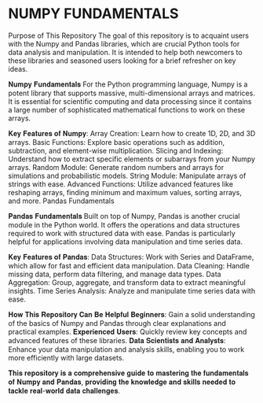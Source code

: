 # NUMPY FUNDAMENTALS
Purpose of This Repository
The goal of this repository is to acquaint users with the Numpy and Pandas libraries, which are crucial Python tools for data analysis and manipulation. It is intended to help both newcomers to these libraries and seasoned users looking for a brief refresher on key ideas.

𝐍𝐮𝐦𝐩𝐲 𝐅𝐮𝐧𝐝𝐚𝐦𝐞𝐧𝐭𝐚𝐥𝐬
For the Python programming language, Numpy is a potent library that supports massive, multi-dimensional arrays and matrices. It is essential for scientific computing and data processing since it contains a large number of sophisticated mathematical functions to work on these arrays.

𝐊𝐞𝐲 𝐅𝐞𝐚𝐭𝐮𝐫𝐞𝐬 𝐨𝐟 𝐍𝐮𝐦𝐩𝐲:
Array Creation: Learn how to create 1D, 2D, and 3D arrays.
Basic Functions: Explore basic operations such as addition, subtraction, and element-wise multiplication.
Slicing and Indexing: Understand how to extract specific elements or subarrays from your Numpy arrays.
Random Module: Generate random numbers and arrays for simulations and probabilistic models.
String Module: Manipulate arrays of strings with ease.
Advanced Functions: Utilize advanced features like reshaping arrays, finding minimum and maximum values, sorting arrays, and more.
Pandas Fundamentals


𝐏𝐚𝐧𝐝𝐚𝐬 𝐅𝐮𝐧𝐝𝐚𝐦𝐞𝐧𝐭𝐚𝐥𝐬
Built on top of Numpy, Pandas is another crucial module in the Python world. It offers the operations and data structures required to work with structured data with ease. Pandas is particularly helpful for applications involving data manipulation and time series data.


𝐊𝐞𝐲 𝐅𝐞𝐚𝐭𝐮𝐫𝐞𝐬 𝐨𝐟 𝐏𝐚𝐧𝐝𝐚𝐬:
Data Structures: Work with Series and DataFrame, which allow for fast and efficient data manipulation.
Data Cleaning: Handle missing data, perform data filtering, and manage data types.
Data Aggregation: Group, aggregate, and transform data to extract meaningful insights.
Time Series Analysis: Analyze and manipulate time series data with ease.


𝐇𝐨𝐰 𝐓𝐡𝐢𝐬 𝐑𝐞𝐩𝐨𝐬𝐢𝐭𝐨𝐫𝐲 𝐂𝐚𝐧 𝐁𝐞 𝐇𝐞𝐥𝐩𝐟𝐮𝐥
𝐁𝐞𝐠𝐢𝐧𝐧𝐞𝐫𝐬: Gain a solid understanding of the basics of Numpy and Pandas through clear explanations and practical examples.
𝐄𝐱𝐩𝐞𝐫𝐢𝐞𝐧𝐜𝐞𝐝 𝐔𝐬𝐞𝐫𝐬: Quickly review key concepts and advanced features of these libraries.
𝐃𝐚𝐭𝐚 𝐒𝐜𝐢𝐞𝐧𝐭𝐢𝐬𝐭𝐬 𝐚𝐧𝐝 𝐀𝐧𝐚𝐥𝐲𝐬𝐭𝐬: Enhance your data manipulation and analysis skills, enabling you to work more efficiently with large datasets.


𝐓𝐡𝐢𝐬 𝐫𝐞𝐩𝐨𝐬𝐢𝐭𝐨𝐫𝐲 𝐢𝐬 𝐚 𝐜𝐨𝐦𝐩𝐫𝐞𝐡𝐞𝐧𝐬𝐢𝐯𝐞 𝐠𝐮𝐢𝐝𝐞 𝐭𝐨 𝐦𝐚𝐬𝐭𝐞𝐫𝐢𝐧𝐠 𝐭𝐡𝐞 𝐟𝐮𝐧𝐝𝐚𝐦𝐞𝐧𝐭𝐚𝐥𝐬 𝐨𝐟 𝐍𝐮𝐦𝐩𝐲 𝐚𝐧𝐝 𝐏𝐚𝐧𝐝𝐚𝐬, 𝐩𝐫𝐨𝐯𝐢𝐝𝐢𝐧𝐠 𝐭𝐡𝐞 𝐤𝐧𝐨𝐰𝐥𝐞𝐝𝐠𝐞 𝐚𝐧𝐝 𝐬𝐤𝐢𝐥𝐥𝐬 𝐧𝐞𝐞𝐝𝐞𝐝 𝐭𝐨 𝐭𝐚𝐜𝐤𝐥𝐞 𝐫𝐞𝐚𝐥-𝐰𝐨𝐫𝐥𝐝 𝐝𝐚𝐭𝐚 𝐜𝐡𝐚𝐥𝐥𝐞𝐧𝐠𝐞𝐬.
